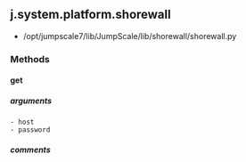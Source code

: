 ## j.system.platform.shorewall

- /opt/jumpscale7/lib/JumpScale/lib/shorewall/shorewall.py

### Methods

#### get 
##### arguments

    - host
    - password

##### comments

